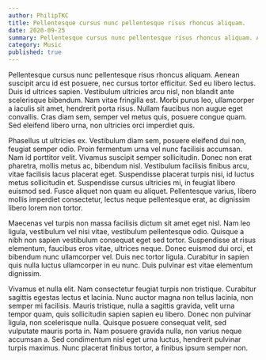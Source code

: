```yaml
---
author: PhilipTKC
title: Pellentesque cursus nunc pellentesque risus rhoncus aliquam.
date: 2020-09-25
summary: Pellentesque cursus nunc pellentesque risus rhoncus aliquam. Aenean suscipit arcu id est posuere, nec cursus tortor efficitur. Sed eu libero lectus. Duis id ultrices sapien. Vestibulum ultricies arcu nisl, non blandit ante scelerisque bibendum. Nam vitae fringilla est. Morbi purus leo, ullamcorper a iaculis sit amet, hendrerit porta risus. Nullam faucibus non augue eget convallis. Cras diam sem, semper vel metus quis, posuere congue quam. Sed eleifend libero urna, non ultricies orci imperdiet quis.
category: Music
published: true
---
```


Pellentesque cursus nunc pellentesque risus rhoncus aliquam. Aenean suscipit arcu id est posuere, nec cursus tortor efficitur. Sed eu libero lectus. Duis id ultrices sapien. Vestibulum ultricies arcu nisl, non blandit ante scelerisque bibendum. Nam vitae fringilla est. Morbi purus leo, ullamcorper a iaculis sit amet, hendrerit porta risus. Nullam faucibus non augue eget convallis. Cras diam sem, semper vel metus quis, posuere congue quam. Sed eleifend libero urna, non ultricies orci imperdiet quis.

Phasellus ut ultricies ex. Vestibulum diam sem, posuere eleifend dui non, feugiat semper odio. Proin fermentum urna vel nunc facilisis accumsan. Nam id porttitor velit. Vivamus suscipit semper sollicitudin. Donec non erat pharetra, mollis metus ac, bibendum nisl. Vestibulum facilisis finibus arcu, vitae facilisis lacus placerat eget. Suspendisse placerat turpis nisi, id luctus metus sollicitudin et. Suspendisse cursus ultricies mi, in feugiat libero euismod sed. Fusce aliquet non quam eu aliquet. Pellentesque varius, libero mollis imperdiet consectetur, lectus neque pellentesque erat, ac dignissim libero lorem non tortor.

Maecenas vel turpis non massa facilisis dictum sit amet eget nisl. Nam leo ligula, vestibulum vel nisi vitae, vestibulum pellentesque odio. Quisque a nibh non sapien vestibulum consequat eget sed tortor. Suspendisse at risus elementum, faucibus eros vitae, ultrices neque. Donec euismod dui orci, et bibendum nunc ullamcorper vel. Duis nec tortor ligula. Curabitur in sapien quis nulla luctus ullamcorper in eu nunc. Duis pulvinar est vitae elementum dignissim.

Vivamus et nulla elit. Nam consectetur feugiat turpis non tristique. Curabitur sagittis egestas lectus et lacinia. Nunc auctor magna non tellus lacinia, non semper mi facilisis. Mauris tristique, nulla a sagittis gravida, velit urna tempor quam, quis sollicitudin sapien sapien eu libero. Donec non pulvinar ligula, non scelerisque nulla. Quisque posuere consequat velit, sed vulputate mauris porta in. Nam posuere gravida nulla, non varius neque accumsan a. Sed condimentum nisl eget urna luctus, hendrerit pulvinar turpis maximus. Nunc placerat finibus tortor, a finibus ipsum semper non.